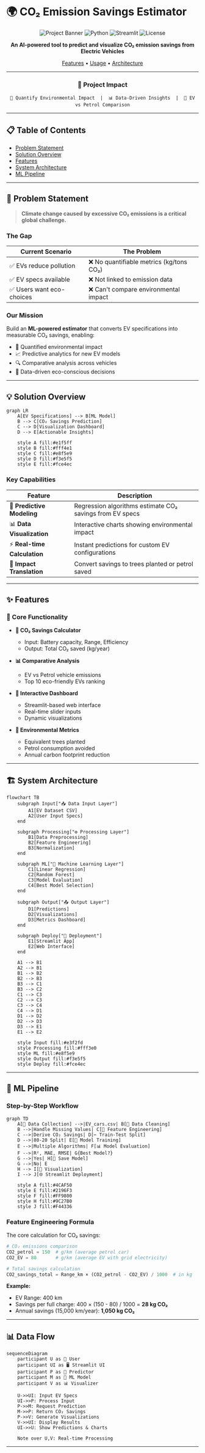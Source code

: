 # 🌍 CO₂ Emission Savings Estimator

<div align="center">

![Project Banner](https://img.shields.io/badge/ML-Project-green?style=for-the-badge&logo=tensorflow)
![Python](https://img.shields.io/badge/Python-3.8+-blue?style=for-the-badge&logo=python)
![Streamlit](https://img.shields.io/badge/Streamlit-Dashboard-red?style=for-the-badge&logo=streamlit)
![License](https://img.shields.io/badge/License-MIT-yellow?style=for-the-badge)

**An AI-powered tool to predict and visualize CO₂ emission savings from Electric Vehicles**

[Features](#-features) • [Usage](#-usage) • [Architecture](#-system-architecture) 

---

### 🎯 Project Impact

```
🌱 Quantify Environmental Impact  |  📊 Data-Driven Insights  |  🚗 EV vs Petrol Comparison
```

</div>

---

## 📋 Table of Contents

- [Problem Statement](#-problem-statement)
- [Solution Overview](#-solution-overview)
- [Features](#-features)
- [System Architecture](#-system-architecture)
- [ML Pipeline](#-ml-pipeline)

---

## 🔴 Problem Statement

> **Climate change caused by excessive CO₂ emissions is a critical global challenge.**

### The Gap

| Current Scenario | The Problem |
|-----------------|-------------|
| ✅ EVs reduce pollution | ❌ No quantifiable metrics (kg/tons CO₂) |
| ✅ EV specs available | ❌ Not linked to emission data |
| ✅ Users want eco-choices | ❌ Can't compare environmental impact |

### Our Mission

Build an **ML-powered estimator** that converts EV specifications into measurable CO₂ savings, enabling:
- 🎯 Quantified environmental impact
- 📈 Predictive analytics for new EV models
- 🔍 Comparative analysis across vehicles
- 💚 Data-driven eco-conscious decisions

---

## 💡 Solution Overview

```mermaid
graph LR
    A[EV Specifications] --> B[ML Model]
    B --> C[CO₂ Savings Prediction]
    C --> D[Visualization Dashboard]
    D --> E[Actionable Insights]
    
    style A fill:#e1f5ff
    style B fill:#fff4e1
    style C fill:#e8f5e9
    style D fill:#f3e5f5
    style E fill:#fce4ec
```

### Key Capabilities

| Feature | Description |
|---------|-------------|
| 🔮 **Predictive Modeling** | Regression algorithms estimate CO₂ savings from EV specs |
| 📊 **Data Visualization** | Interactive charts showing environmental impact |
| ⚡ **Real-time Calculation** | Instant predictions for custom EV configurations |
| 🌳 **Impact Translation** | Convert savings to trees planted or petrol saved |

---

## ✨ Features

### 🎯 Core Functionality

- **🔢 CO₂ Savings Calculator**
  - Input: Battery capacity, Range, Efficiency
  - Output: Total CO₂ saved (kg/year)
  
- **📊 Comparative Analysis**
  - EV vs Petrol vehicle emissions
  - Top 10 eco-friendly EVs ranking
  
- **🎨 Interactive Dashboard**
  - Streamlit-based web interface
  - Real-time slider inputs
  - Dynamic visualizations

- **🌱 Environmental Metrics**
  - Equivalent trees planted
  - Petrol consumption avoided
  - Annual carbon footprint reduction

---

## 🏗️ System Architecture

```mermaid
flowchart TB
    subgraph Input["📥 Data Input Layer"]
        A1[EV Dataset CSV]
        A2[User Input Specs]
    end
    
    subgraph Processing["⚙️ Processing Layer"]
        B1[Data Preprocessing]
        B2[Feature Engineering]
        B3[Normalization]
    end
    
    subgraph ML["🤖 Machine Learning Layer"]
        C1[Linear Regression]
        C2[Random Forest]
        C3[Model Evaluation]
        C4[Best Model Selection]
    end
    
    subgraph Output["📤 Output Layer"]
        D1[Predictions]
        D2[Visualizations]
        D3[Metrics Dashboard]
    end
    
    subgraph Deploy["🚀 Deployment"]
        E1[Streamlit App]
        E2[Web Interface]
    end
    
    A1 --> B1
    A2 --> B1
    B1 --> B2
    B2 --> B3
    B3 --> C1
    B3 --> C2
    C1 --> C3
    C2 --> C3
    C3 --> C4
    C4 --> D1
    D1 --> D2
    D2 --> D3
    D3 --> E1
    E1 --> E2
    
    style Input fill:#e3f2fd
    style Processing fill:#fff3e0
    style ML fill:#e8f5e9
    style Output fill:#f3e5f5
    style Deploy fill:#fce4ec
```

---

## 🔄 ML Pipeline

### Step-by-Step Workflow

```mermaid
graph TD
    A[📂 Data Collection] -->|EV_cars.csv| B[🧹 Data Cleaning]
    B -->|Handle Missing Values| C[🔧 Feature Engineering]
    C -->|Derive CO₂ Savings| D[✂️ Train-Test Split]
    D -->|80-20 Split| E[🤖 Model Training]
    E -->|Multiple Algorithms| F[📊 Model Evaluation]
    F -->|R², MAE, RMSE| G{Best Model?}
    G -->|Yes| H[💾 Save Model]
    G -->|No| E
    H --> I[🎨 Visualization]
    I --> J[🌐 Streamlit Deployment]
    
    style A fill:#4CAF50
    style E fill:#2196F3
    style F fill:#FF9800
    style H fill:#9C27B0
    style J fill:#F44336
```

### Feature Engineering Formula

The core calculation for CO₂ savings:

```python
# CO₂ emissions comparison
CO2_petrol = 150  # g/km (average petrol car)
CO2_EV = 80       # g/km (average EV with grid electricity)

# Total savings calculation
CO2_savings_total = Range_km × (CO2_petrol - CO2_EV) / 1000  # in kg
```

**Example:**
- EV Range: 400 km
- Savings per full charge: 400 × (150 - 80) / 1000 = **28 kg CO₂**
- Annual savings (15,000 km/year): **1,050 kg CO₂**

---


## 📊 Data Flow

```mermaid
sequenceDiagram
    participant U as 👤 User
    participant UI as 🖥️ Streamlit UI
    participant P as 🔮 Predictor
    participant M as 🤖 ML Model
    participant V as 📊 Visualizer
    
    U->>UI: Input EV Specs
    UI->>P: Process Input
    P->>M: Request Prediction
    M->>P: Return CO₂ Savings
    P->>V: Generate Visualizations
    V->>UI: Display Results
    UI->>U: Show Predictions & Charts
    
    Note over U,V: Real-time Processing
```

---




</div>
